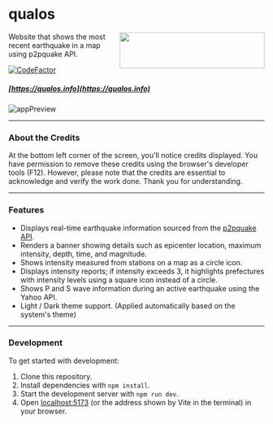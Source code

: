 # qualos
<img align="right" width="285" height="71" src="https://pickingname.github.io/icons/qualos/qualos_logo.png">

Website that shows the most recent earthquake in a map using p2pquake API.

[![CodeFactor](https://www.codefactor.io/repository/github/pickingname/qualos/badge)](https://www.codefactor.io/repository/github/pickingname/qualos)
##### [https://qualos.info](https://qualos.info)

![appPreview](https://github.com/pickingname/qualos/assets/115550149/a9fa2290-3929-4f80-9101-44adfa0b41c1)

---
### About the Credits

At the bottom left corner of the screen, you'll notice credits displayed. You have permission to remove these credits using the browser's developer tools (F12). However, please note that the credits are essential to acknowledge and verify the work done. Thank you for understanding.

---

### Features

- Displays real-time earthquake information sourced from the [p2pquake API](https://www.p2pquake.net/develop/json_api_v2/).
- Renders a banner showing details such as epicenter location, maximum intensity, depth, time, and magnitude.
- Shows intensity measured from stations on a map as a circle icon.
- Displays intensity reports; if intensity exceeds 3, it highlights prefectures with intensity levels using a square icon instead of a circle.
- Shows P and S wave information during an active earthquake using the Yahoo API.
- Light / Dark theme support. (Applied automatically based on the system's theme)

---

### Development

To get started with development:

1. Clone this repository.
2. Install dependencies with `npm install`.
3. Start the development server with `npm run dev`.
4. Open [localhost:5173](http://localhost:5173) (or the address shown by Vite in the terminal) in your browser.
